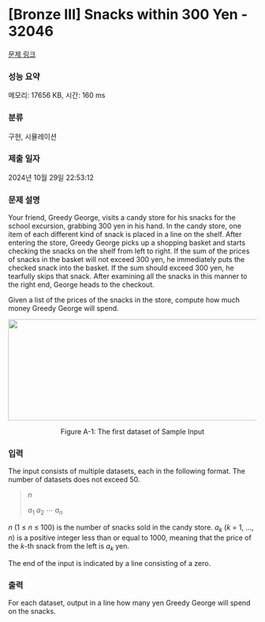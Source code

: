 # [Bronze III] Snacks within 300 Yen - 32046 

[문제 링크](https://www.acmicpc.net/problem/32046) 

### 성능 요약

메모리: 17656 KB, 시간: 160 ms

### 분류

구현, 시뮬레이션

### 제출 일자

2024년 10월 29일 22:53:12

### 문제 설명

<p>Your friend, Greedy George, visits a candy store for his snacks for the school excursion, grabbing 300 yen in his hand. In the candy store, one item of each different kind of snack is placed in a line on the shelf. After entering the store, Greedy George picks up a shopping basket and starts checking the snacks on the shelf from left to right. If the sum of the prices of snacks in the basket will not exceed 300 yen, he immediately puts the checked snack into the basket. If the sum should exceed 300 yen, he tearfully skips that snack. After examining all the snacks in this manner to the right end, George heads to the checkout.</p>

<p>Given a list of the prices of the snacks in the store, compute how much money Greedy George will spend.</p>

<p style="text-align: center;"><img alt="" src="" style="width: 512px; height: 205px;"></p>

<p style="text-align: center;">Figure A-1: The first dataset of Sample Input</p>

### 입력 

 <p>The input consists of multiple datasets, each in the following format. The number of datasets does not exceed 50.</p>

<blockquote>
<p><i>n</i></p>

<p><i>a</i><sub>1</sub> <i>a</i><sub>2</sub> ⋯ <i>a<sub>n</sub></i></p>
</blockquote>

<p><i>n</i> (1 ≤ <i>n</i> ≤ 100) is the number of snacks sold in the candy store. <i>a<sub>k</sub></i> (<i>k</i> = 1, …, <i>n</i>) is a positive integer less than or equal to 1000, meaning that the price of the <i>k</i>-th snack from the left is <i>a<sub>k</sub></i> yen.</p>

<p>The end of the input is indicated by a line consisting of a zero.</p>

### 출력 

 <p>For each dataset, output in a line how many yen Greedy George will spend on the snacks.</p>

